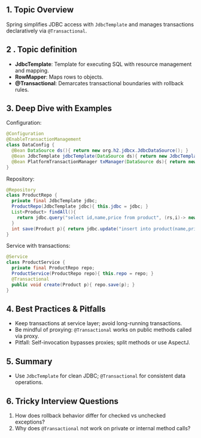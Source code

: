 ## 1. Topic Overview

Spring simplifies JDBC access with `JdbcTemplate` and manages transactions declaratively via `@Transactional`.

## 2 . Topic definition

- **JdbcTemplate**: Template for executing SQL with resource management and mapping.
- **RowMapper**: Maps rows to objects.
- **@Transactional**: Demarcates transactional boundaries with rollback rules.

## 3. Deep Dive with Examples

Configuration:
```java
@Configuration
@EnableTransactionManagement
class DataConfig {
  @Bean DataSource ds(){ return new org.h2.jdbcx.JdbcDataSource(); }
  @Bean JdbcTemplate jdbcTemplate(DataSource ds){ return new JdbcTemplate(ds); }
  @Bean PlatformTransactionManager txManager(DataSource ds){ return new DataSourceTransactionManager(ds); }
}
```

Repository:
```java
@Repository
class ProductRepo {
  private final JdbcTemplate jdbc;
  ProductRepo(JdbcTemplate jdbc){ this.jdbc = jdbc; }
  List<Product> findAll(){
    return jdbc.query("select id,name,price from product", (rs,i)-> new Product(rs.getLong(1), rs.getString(2), rs.getBigDecimal(3)));
  }
  int save(Product p){ return jdbc.update("insert into product(name,price) values(?,?)", p.getName(), p.getPrice()); }
}
```

Service with transactions:
```java
@Service
class ProductService {
  private final ProductRepo repo;
  ProductService(ProductRepo repo){ this.repo = repo; }
  @Transactional
  public void create(Product p){ repo.save(p); }
}
```

## 4. Best Practices & Pitfalls

- Keep transactions at service layer; avoid long-running transactions.
- Be mindful of proxying: `@Transactional` works on public methods called via proxy.
- Pitfall: Self-invocation bypasses proxies; split methods or use AspectJ.

## 5. Summary

- Use `JdbcTemplate` for clean JDBC; `@Transactional` for consistent data operations.

## 6. Tricky Interview Questions

1) How does rollback behavior differ for checked vs unchecked exceptions?
2) Why does `@Transactional` not work on private or internal method calls?
